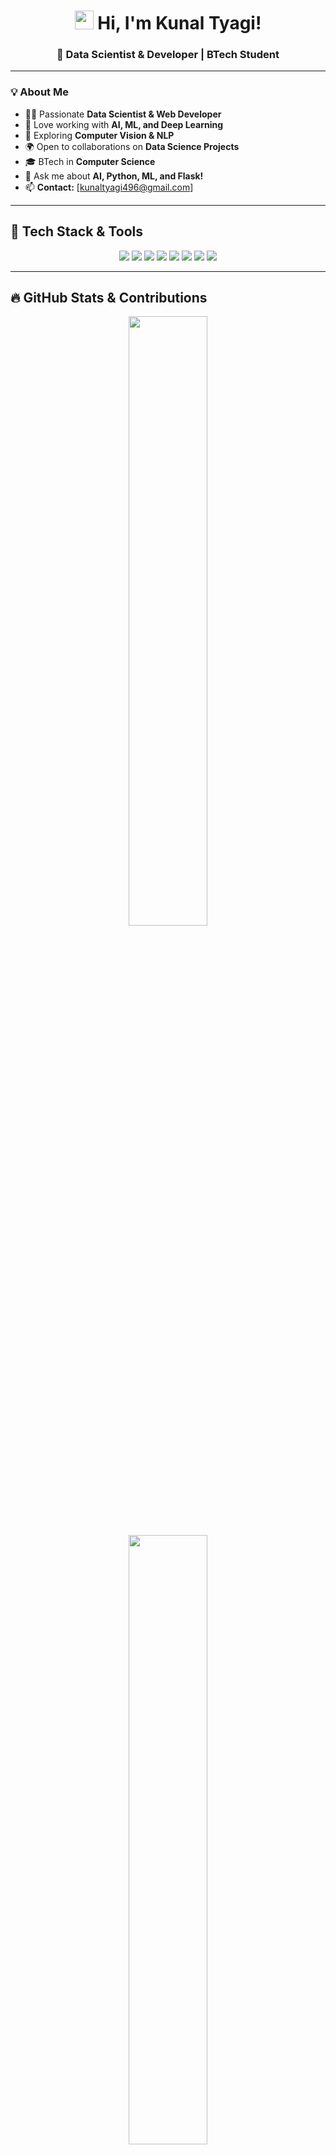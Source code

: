 <h1 align="center"> 
  <img src="https://media.giphy.com/media/hvRJCLFzcasrR4ia7z/giphy.gif" width="30px"/> 
  Hi, I'm Kunal Tyagi! 
</h1>

<h3 align="center">🚀 Data Scientist & Developer | BTech Student</h3>

---

### 💡 **About Me**
- 👨‍💻 Passionate **Data Scientist & Web Developer**
- 🧠 Love working with **AI, ML, and Deep Learning**
- 🎯 Exploring **Computer Vision & NLP**
- 🌍 Open to collaborations on **Data Science Projects**
- 🎓 BTech in **Computer Science**
- 💬 Ask me about **AI, Python, ML, and Flask!**
- 📫 **Contact:** [kunaltyagi496@gmail.com]

---

## 🚀 **Tech Stack & Tools**
<p align="center">
  <img src="https://img.shields.io/badge/Python-3776AB?style=for-the-badge&logo=python&logoColor=white"/>
  <img src="https://img.shields.io/badge/C++-00599C?style=for-the-badge&logo=cplusplus&logoColor=white"/>
  <img src="https://img.shields.io/badge/Flask-000000?style=for-the-badge&logo=flask&logoColor=white"/>
  <img src="https://img.shields.io/badge/TensorFlow-FF6F00?style=for-the-badge&logo=tensorflow&logoColor=white"/>
  <img src="https://img.shields.io/badge/Keras-D00000?style=for-the-badge&logo=keras&logoColor=white"/>
  <img src="https://img.shields.io/badge/OpenCV-5C3EE8?style=for-the-badge&logo=opencv&logoColor=white"/>
  <img src="https://img.shields.io/badge/MongoDB-4EA94B?style=for-the-badge&logo=mongodb&logoColor=white"/>
  <img src="https://img.shields.io/badge/Linux-FCC624?style=for-the-badge&logo=linux&logoColor=black"/>
</p>

---

## 🔥 **GitHub Stats & Contributions**
<p align="center">
  <img src="https://github-readme-stats.vercel.app/api?username=Kunaltyagi4906&show_icons=true&theme=radical" width="50%"/>
  <img src="https://github-readme-streak-stats.herokuapp.com/?user=Kunaltyagi4906&theme=radical" width="50%"/>
</p>

<p align="center">
  <img src="https://github-readme-stats.vercel.app/api/top-langs/?username=Kunaltyagi4906&layout=compact&theme=radical" width="45%"/>
</p>

---

## 🎬 **TechLover**
<p align="center">
  <img src="https://media.giphy.com/media/qgQUggAC3Pfv687qPC/giphy.gif" width="500"/>
</p>

---

## 📌 **Projects**
### 🚀 **Eye Blink Detection**
- 🖥️ **Tech Used:** OpenCV, MediaPipe, Python  
- 🔹 **Real-time blink detection** using **facial landmarks**  
- 🎯 **Accurate blink tracking** with minimal false positives  

### 🎞️ **Movie Recommendation System**
- 📊 Built a **recommendation engine** using **collaborative filtering**  
- 🔍 Integrated a **web interface** for user inputs  
- 🔥 Achieved **high recommendation accuracy** through iterative refinements  

### 🚇 **Delhi Metro Data Analysis & Optimization**
- 🛤️ **Analyzed traffic patterns** & optimized **route planning**  
- 📊 **Data visualization** with **Matplotlib & Seaborn**  
- 💡 **Proposed key solutions** to reduce **bottlenecks**  

---

## 🌐 **Connect with Me**
<p align="center">
  <a href="https://www.linkedin.com/in/kunal-tyagi-9b37182b0/" target="_blank">
    <img src="https://img.shields.io/badge/LinkedIn-Kunal-blue?style=for-the-badge&logo=linkedin"/>
  </a>
  <a href="https://twitter.com/yourprofile" target="_blank">
    <img src="https://img.shields.io/badge/Twitter-Kunal-blue?style=for-the-badge&logo=twitter"/>
  </a>
  <a href="https://kunaltyagi.vercel.app" target="_blank">
    <img src="https://img.shields.io/badge/Portfolio-Kunal-green?style=for-the-badge&logo=google-chrome"/>
  </a>
  <a href="mailto:youremail@example.com">
    <img src="https://img.shields.io/badge/Email-Kunal-red?style=for-the-badge&logo=gmail"/>
  </a>
  <a href="https://leetcode.com/u/KunalTyagi20/" target="_blank">
    <img src="https://img.shields.io/badge/LeetCode-Kunal-orange?style=for-the-badge&logo=leetcode"/>
  </a>
  <a href="https://www.geeksforgeeks.org/user/kunaltyagf2u/?ref=header_profile" target="_blank">
    <img src="https://img.shields.io/badge/GeeksforGeeks-Kunal-brightgreen?style=for-the-badge&logo=geeksforgeeks"/>
  </a>
</p>



---

## 📈 **Profile Views**
<p align="center">
  <img src="https://komarev.com/ghpvc/?username=Kunaltyagi4906&color=blue"/>
</p>

---

## 🎯 **Quote to Live By**
> "Data is the new oil."  
> "Code is like humor – when you have to explain it, it’s bad."

---

## 🔥 **Fun Fact**
Did you know that the first AI-powered chatbot was created in **1966**? It was called **ELIZA** and used simple pattern matching! 🤖

---

🌟 **If you like my profile, drop a ⭐ on my repositories!**  
